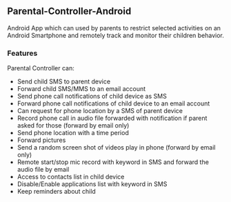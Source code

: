 ## Parental-Controller-Android
Android App which can used by parents to restrict selected activities on an Android Smartphone and remotely track and monitor their children behavior.

### Features
Parental Controller can:
- Send child SMS to parent device 
- Forward child SMS/MMS to an email account
- Send phone call notifications of child device as SMS
- Forward phone call notifications of child device to an email account
- Can request for phone location by a SMS of parent device
- Record phone call in audio file forwarded with notification if parent asked for those (forward by email only)
- Send phone location with a time period
- Forward pictures 
- Send a random screen shot of videos play in phone (forward by email only)
- Remote start/stop mic record with keyword in SMS and forward the audio file by email
- Access to contacts list in child device
- Disable/Enable applications list with keyword in SMS
- Keep reminders about child

